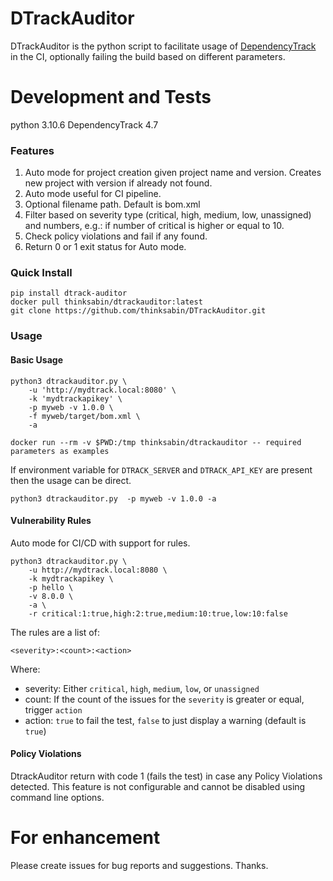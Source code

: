 # DTrackAuditor

DTrackAuditor is the python script to facilitate usage of [DependencyTrack](https://dependencytrack.org/) in the CI, optionally failing the build based on different parameters.

# Development and Tests
python 3.10.6
DependencyTrack 4.7

### Features  

1. Auto mode for project creation given project name and version. Creates new project with version if already not found.
2. Auto mode useful for CI pipeline.
3. Optional filename path. Default is bom.xml
4. Filter based on severity type (critical, high, medium, low, unassigned) and numbers, e.g.: if number of critical is higher or equal to 10.
5. Check policy violations and fail if any found.
6. Return 0 or 1 exit status for Auto mode.

### Quick Install
```
pip install dtrack-auditor
docker pull thinksabin/dtrackauditor:latest
git clone https://github.com/thinksabin/DTrackAuditor.git
```

### Usage

#### Basic Usage

```
python3 dtrackauditor.py \
    -u 'http://mydtrack.local:8080' \
    -k 'mydtrackapikey' \
    -p myweb -v 1.0.0 \
    -f myweb/target/bom.xml \
    -a
```
```
docker run --rm -v $PWD:/tmp thinksabin/dtrackauditor -- required parameters as examples
```

If environment variable for `DTRACK_SERVER` and `DTRACK_API_KEY` are present then the usage can be direct.

```
python3 dtrackauditor.py  -p myweb -v 1.0.0 -a
```

#### Vulnerability Rules

Auto mode for CI/CD with support for rules.

```
python3 dtrackauditor.py \
    -u http://mydtrack.local:8080 \
    -k mydtrackapikey \
    -p hello \
    -v 8.0.0 \
    -a \
    -r critical:1:true,high:2:true,medium:10:true,low:10:false
```

The rules are a list of:

```
<severity>:<count>:<action>
```

Where:

 * severity: Either `critical`, `high`, `medium`, `low`, or `unassigned`
 * count: If the count of the issues for the `severity` is greater or equal, trigger `action`
 * action: `true` to fail the test, `false` to just display a warning (default is `true`)

#### Policy Violations

DtrackAuditor return with code 1 (fails the test) in case any Policy Violations detected. This feature is not configurable and cannot be disabled using command line options.

# For enhancement
Please create issues for bug reports and suggestions. Thanks.